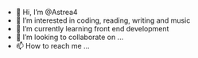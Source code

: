 - 👋 Hi, I’m @Astrea4
- 👀 I’m interested in coding, reading, writing and music
- 🌱 I’m currently learning front end development
- 💞️ I’m looking to collaborate on ...
- 📫 How to reach me ...

<!---
Astrea4/Astrea4 is a ✨ special ✨ repository because its `README.md` (this file) appears on your GitHub profile.
You can click the Preview link to take a look at your changes.
--->
